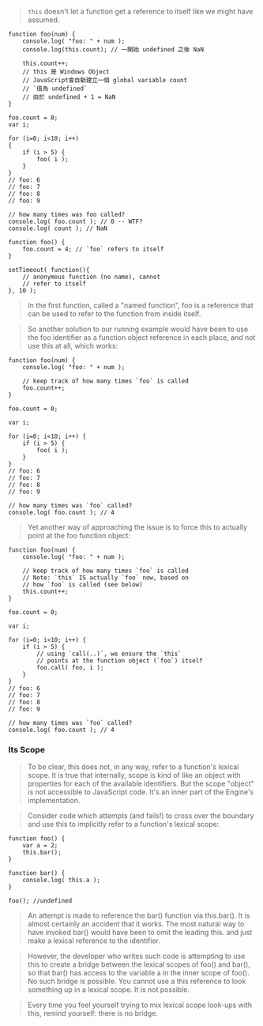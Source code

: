 
>`this` doesn't let a function get a reference to itself like we might have assumed.
```
function foo(num) {   
	console.log( "foo: " + num );    
	console.log(this.count); // 一開始 undefined 之後 NaN  
	
	this.count++;   
	// this 是 Windows Object  
	// JavaScript會自動建立一個 global variable count  
	// `值為 undefined`  
	// 由於 undefined + 1 = NaN 
}

foo.count = 0;
var i;

for (i=0; i<10; i++) 
{  
	if (i > 5) {   
		foo( i );     
	} 
} 
// foo: 6 
// foo: 7 
// foo: 8 
// foo: 9

// how many times was foo called? 
console.log( foo.count ); // 0 -- WTF? 
console.log( count ); // NaN
```
```
function foo() {
	foo.count = 4; // `foo` refers to itself
}

setTimeout( function(){
	// anonymous function (no name), cannot
	// refer to itself
}, 10 );
```
>In the first function, called a "named function", foo is a reference that can be used to refer to the function from inside itself.

>So another solution to our running example would have been to use the foo identifier as a function object reference in each place, and not use this at all, which works:
```
function foo(num) {
	console.log( "foo: " + num );

	// keep track of how many times `foo` is called
	foo.count++;
}

foo.count = 0;

var i;

for (i=0; i<10; i++) {
	if (i > 5) {
		foo( i );
	}
}
// foo: 6
// foo: 7
// foo: 8
// foo: 9

// how many times was `foo` called?
console.log( foo.count ); // 4
```
>Yet another way of approaching the issue is to force this to actually point at the foo function object:
```
function foo(num) {
	console.log( "foo: " + num );

	// keep track of how many times `foo` is called
	// Note: `this` IS actually `foo` now, based on
	// how `foo` is called (see below)
	this.count++;
}

foo.count = 0;

var i;

for (i=0; i<10; i++) {
	if (i > 5) {
		// using `call(..)`, we ensure the `this`
		// points at the function object (`foo`) itself
		foo.call( foo, i );
	}
}
// foo: 6
// foo: 7
// foo: 8
// foo: 9

// how many times was `foo` called?
console.log( foo.count ); // 4
```
### Its Scope
>To be clear, this does not, in any way, refer to a function's lexical scope. It is true that internally, scope is kind of like an object with properties for each of the available identifiers. But the scope "object" is not accessible to JavaScript code. It's an inner part of the Engine's implementation.

>Consider code which attempts (and fails!) to cross over the boundary and use this to implicitly refer to a function's lexical scope:
```
function foo() {
	var a = 2;
	this.bar();
}

function bar() {
	console.log( this.a );
}

foo(); //undefined
```
>An attempt is made to reference the bar() function via this.bar(). It is almost certainly an accident that it works. The most natural way to have invoked bar() would have been to omit the leading this. and just make a lexical reference to the identifier.

>However, the developer who writes such code is attempting to use this to create a bridge between the lexical scopes of foo() and bar(), so that bar() has access to the variable a in the inner scope of foo(). No such bridge is possible. You cannot use a this reference to look something up in a lexical scope. It is not possible.

>Every time you feel yourself trying to mix lexical scope look-ups with this, remind yourself: there is no bridge.
